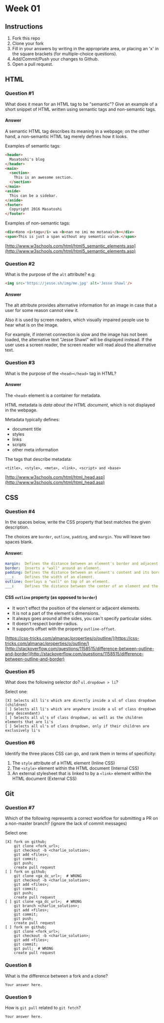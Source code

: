 # Week 01

## Instructions

1. Fork this repo
2. Clone your fork
3. Fill in your answers by writing in the appropriate area, or placing an 'x' in
the square brackets (for multiple-choice questions).
4. Add/Commit/Push your changes to Github.
5. Open a pull request.

## HTML

### Question #1

What does it mean for an HTML tag to be "semantic"? Give an example of a short snippet of HTML written using semantic tags and non-semantic tags.

#### Answer

A semantic HTML tag describes its meaning in a webpage; on the other hand, a non-semantic HTML tag merely defines how it looks.

Examples of semantic tags:

```html
<header>
  Masatoshi's blog
</header>
<main>
  <section>
    This is an awesome section.
  </section>
</main>
<aside>
  This can be a sidebar.
</aside>
<footer>
  Copyright 2016 Masatoshi
</footer>
```

Examples of non-semantic tags:

```html
<div>Kono <i>tagu</i> wa <b>nan no imi mo motanai</b></div>
<span>This is just a span without any semantic value.</span>
```

[http://www.w3schools.com/html/html5_semantic_elements.asp](http://www.w3schools.com/html/html5_semantic_elements.asp)


### Question #2

What is the purpose of the `alt` attribute? e.g:

```html
<img src='https://jesse.sh/img/me.jpg' alt='Jesse Shawl'/>
```

#### Answer

The alt attribute provides alternative information for an image in case that a user for some reason cannot view it.

Also it is used by screen readers, which visually impaired people use to hear what is on the image.

For example, if internet connection is slow and the image has not been loaded, the alternative text "Jesse Shawl" will be displayed instead. If the user uses a screen reader, the screen reader will read aloud the alternative text.

### Question #3

What is the purpose of the `<head></head>` tag in HTML?

#### Answer

The `<head>` element is a container for metadata.

HTML metadata is *data about the HTML document*, which is not displayed in the webpage.

Metadata typically defines:
- document title
- styles
- links
- scripts
- other meta information

The tags that describe metadata:

```
<title>, <style>, <meta>, <link>, <script> and <base>
```

[http://www.w3schools.com/html/html_head.asp](http://www.w3schools.com/html/html_head.asp)


## CSS

### Question #4

In the spaces below, write the CSS property that best matches the given description.

The choices are `border`, `outline`, `padding`, and `margin`. You will leave two spaces blank.

#### Answer:

```yml
margin:  Defines the distance between an element's border and adjacent elements' borders.
border:  Inserts a "wall" around an element.
padding: Defines the distance between an element's content and its border.
___:     Defines the width of an element.
outline: Overlays a "wall" on top of an element.
___:     Defines the distance between the center of an element and the center of the adjacent element.
```

#### CSS `outline` property (as opposed to `border`)

- It won't effect the position of the element or adjacent elements.
- It is not a part of the element's dimensions.
- It always goes around all the sides, you can't specify particular sides.
- It doesn't respect border-radius.
- It supports offset with the property `outline-offset`.

[https://css-tricks.com/almanac/properties/o/outline/](https://css-tricks.com/almanac/properties/o/outline/)
[http://stackoverflow.com/questions/1158515/difference-between-outline-and-border](http://stackoverflow.com/questions/1158515/difference-between-outline-and-border)


### Question #5

What does the following selector do?  `ul.dropdown > li`?

Select one:
```
[X] Selects all li's which are directly inside a ul of class dropdown (children)
[ ] Selects all li's which are anywhere inside a ul of class dropdown (any descendant)
[ ] Selects all ul's of class dropdown, as well as the children elements that are li's
[ ] Selects all ul's of class dropdown, only if their children are exclusively li's
```

### Question #6

Identify the three places CSS can go, and rank them in terms of specificity:

1. The `style` attribute of a HTML element (Inline CSS)
2. The `<style>` element within the HTML document (Internal CSS)
3. An external stylesheet that is linked to by a `<link>` element within the HTML document  (External CSS)

## Git

### Question #7

Which of the following represents a correct workflow for submitting a PR on a non-master branch?
(ignore the lack of commit messages)

Select one:
```
[X] fork on github;
    git clone <fork_url>;
    git checkout -b <charlie_solution>;
    git add <files>;
    git commit;
    git push;
    create pull request
[ ] fork on github;
    git clone <ga_dc_url>;  # WRONG
    git checkout -b <charlie_solution>;
    git add <files>;
    git commit;
    git push;
    create pull request
[ ] git clone <ga_dc_url>;  # WRONG
    git branch <charlie_solution>;
    git add <files>;
    git commit;
    git push;
    create pull request
[ ] fork on github;
    git clone <fork_url>;
    git checkout -b <charlie_solution>;
    git add <files>;
    git commit;
    git pull;  # WRONG
    create pull request
```

### Question 8

What is the difference between a fork and a clone?

```text
Your answer here.
```

### Question 9

How is `git pull` related to `git fetch`?

```text
Your answer here.
```
